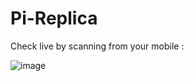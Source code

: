 # Pi-Replica

Check live by scanning from your mobile :

 ![image](https://github.com/jay-web/pi-replica/assets/20477411/5e7969b3-e321-409a-a107-4c1e44d02f86)



